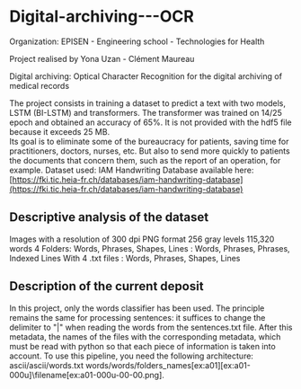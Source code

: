 # Digital-archiving---OCR

Organization: EPISEN - Engineering school - Technologies for Health

Project realised by Yona Uzan - Clément Maureau

Digital archiving: Optical Character Recognition for the digital archiving of medical records

The project consists in training a dataset to predict a text with two models, LSTM (BI-LSTM) and transformers.
The transformer was trained on 14/25 epoch and obtained an accuracy of 65%. It is not provided with the hdf5 file because it exceeds 25 MB.  
Its goal is to eliminate some of the bureaucracy for patients, saving time for practitioners, doctors, nurses, etc.
But also to send more quickly to patients the documents that concern them, such as the report of an operation, for example.
Dataset used: IAM Handwriting Database
available here: [https://fki.tic.heia-fr.ch/databases/iam-handwriting-database](https://fki.tic.heia-fr.ch/databases/iam-handwriting-database)

## Descriptive analysis of the dataset
Images with a resolution of 300 dpi 
PNG format
256 gray levels 
115,320 words 
4 Folders: Words, Phrases, Shapes, Lines : 
Words, Phrases, Phrases, Indexed Lines 
With 4 .txt files : Words, Phrases, Shapes, Lines
## Description of the current deposit 
In this project, only the words classifier has been used. The principle remains the same for processing sentences: it suffices to change the delimiter to "|" when reading the words from the sentences.txt file. 
After this metadata, the names of the files with the corresponding metadata, which must be read with python so that each piece of information is taken into account. 
To use this pipeline, you need the following architecture: 
ascii/ascii/words.txt 
words/words/folders_names[ex:a01]\[ex:a01-000u]\filename[ex:a01-000u-00-00.png]. 

